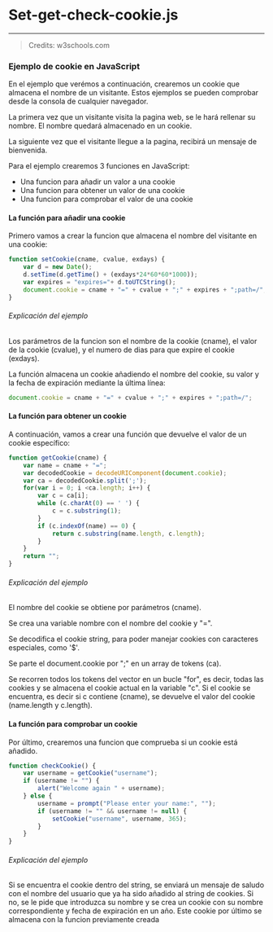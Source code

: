 # Set-get-check-cookie.js

---

> Credits: w3schools.com

### Ejemplo de cookie en JavaScript

En el ejemplo que verémos a continuación, crearemos un cookie que almacena el nombre de un visitante. Estos ejemplos se pueden comprobar desde la consola de cualquier navegador.

La primera vez que un visitante visita la pagina web, se le hará rellenar su nombre. El nombre quedará almacenado en un cookie.

La siguiente vez que el visitante llegue a la pagina, recibirá un mensaje de bienvenida.

Para el ejemplo crearemos 3 funciones en JavaScript:

* Una funcion para añadir un valor a una cookie
* Una funcion para obtener un valor de una cookie
* Una funcion para comprobar el valor de una cookie

#### La función para añadir una cookie

Primero vamos a crear la funcion que almacena el nombre del visitante en una cookie:

```js
function setCookie(cname, cvalue, exdays) {
    var d = new Date();
    d.setTime(d.getTime() + (exdays*24*60*60*1000));
    var expires = "expires="+ d.toUTCString();
    document.cookie = cname + "=" + cvalue + ";" + expires + ";path=/";
}
```

###### Explicación del ejemplo

Los parámetros de la funcion son el nombre de la cookie \(cname\), el valor de la cookie \(cvalue\), y el numero de dias para que expire el cookie \(exdays\).

La función almacena un cookie añadiendo el nombre del cookie, su valor y la fecha de expiración mediante la última línea:

```js
document.cookie = cname + "=" + cvalue + ";" + expires + ";path=/";
```

#### La función para obtener un cookie

A continuación, vamos a crear una función que devuelve el valor de un cookie específico:

```js
function getCookie(cname) {
    var name = cname + "=";
    var decodedCookie = decodeURIComponent(document.cookie);
    var ca = decodedCookie.split(';');
    for(var i = 0; i <ca.length; i++) {
        var c = ca[i];
        while (c.charAt(0) == ' ') {
            c = c.substring(1);
        }
        if (c.indexOf(name) == 0) {
            return c.substring(name.length, c.length);
        }
    }
    return "";
}
```

###### Explicación del ejemplo

El nombre del cookie se obtiene por parámetros \(cname\).

Se crea una variable nombre con el nombre del cookie y "=".

Se decodifica el cookie string, para poder manejar cookies con caracteres especiales, como '$'.

Se parte el document.cookie por ";" en un array de tokens \(ca\).

Se recorren todos los tokens del vector en un bucle "for", es decir, todas las cookies y se almacena el cookie actual en la variable "c". Si el cookie se encuentra, es decir si c contiene \(cname\), se devuelve el valor del cookie \(name.length y c.length\).

#### La función para comprobar un cookie

Por último, crearemos una funcion que comprueba si un cookie está añadido.

```js
function checkCookie() {
    var username = getCookie("username");
    if (username != "") {
        alert("Welcome again " + username);
    } else {
        username = prompt("Please enter your name:", "");
        if (username != "" && username != null) {
            setCookie("username", username, 365);
        }
    }
}
```

###### Explicación del ejemplo

Si se encuentra el cookie dentro del string, se enviará un mensaje de saludo con el nombre del usuario que ya ha sido añadido al string de cookies. Si no, se le pide que introduzca su nombre y se crea un cookie con su nombre correspondiente y fecha de expiración en un año. Este cookie por último se almacena con la funcion previamente creada
